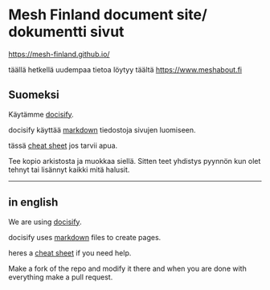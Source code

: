 # Mesh Finland document site/ dokumentti sivut

<https://mesh-finland.github.io/>

täällä hetkellä uudempaa tietoa löytyy täältä https://www.meshabout.fi

## Suomeksi

Käytämme [docisify](https://docsify.js.org/#/).

docisify käyttää [markdown](https://en.wikipedia.org/wiki/Markdown) tiedostoja sivujen luomiseen.

tässä [cheat sheet](https://www.markdownguide.org/cheat-sheet/) jos tarvii apua.

Tee kopio arkistosta ja muokkaa siellä. Sitten teet yhdistys pyynnön kun olet tehnyt tai lisännyt kaikki mitä halusit.

---

## in english

We are using [docisify](https://docsify.js.org/#/).

docisify uses [markdown](https://en.wikipedia.org/wiki/Markdown) files to create pages.

heres a [cheat sheet](https://www.markdownguide.org/cheat-sheet/) if you need help.

Make a fork of the repo and modify it there and when you are done with everything make a pull request.
